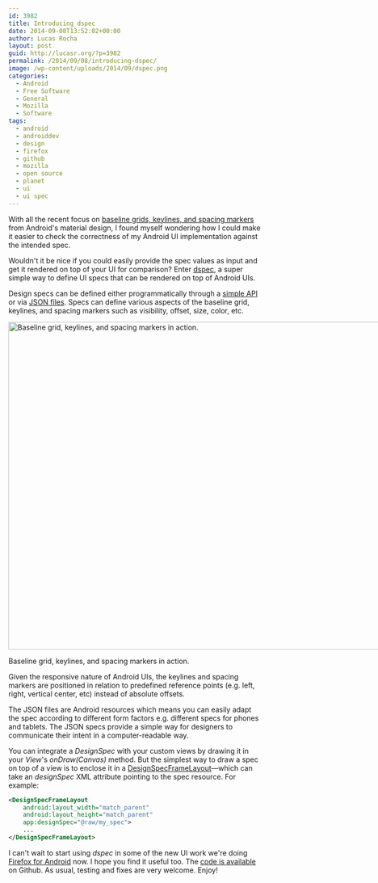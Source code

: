 ```yaml
---
id: 3982
title: Introducing dspec
date: 2014-09-08T13:52:02+00:00
author: Lucas Rocha
layout: post
guid: http://lucasr.org/?p=3982
permalink: /2014/09/08/introducing-dspec/
image: /wp-content/uploads/2014/09/dspec.png
categories:
  - Android
  - Free Software
  - General
  - Mozilla
  - Software
tags:
  - android
  - androiddev
  - design
  - firefox
  - github
  - mozilla
  - open source
  - planet
  - ui
  - ui spec
---
```

With all the recent focus on [baseline grids, keylines, and spacing
markers](http://www.google.com/design/spec/layout/metrics-and-keylines.html)
from Android's material design, I found myself wondering how I could make it
easier to check the correctness of my Android UI implementation against the
intended spec.

Wouldn't it be nice if you could easily provide the spec values as input and
get it rendered on top of your UI for comparison? Enter
[dspec](https://github.com/lucasr/dspec), a super simple way to define UI specs
that can be rendered on top of Android UIs.

Design specs can be defined either programmatically through a [simple
API](https://github.com/lucasr/dspec/blob/master/library/src/main/java/org/lucasr/dspec/DesignSpec.java)
or via [JSON
files](https://github.com/lucasr/dspec/blob/master/sample/src/main/res/raw/main_activity_spec.json).
Specs can define various aspects of the baseline grid, keylines, and spacing
markers such as visibility, offset, size, color, etc.

<div id="attachment_3992" style="width: 1090px" class="wp-caption alignnone">
  <a href="http://lucasr.org/wp-content/uploads/2014/09/2014-09-08-13.02.51.png"><img class="size-full img-fluid wp-image-3992" src="http://lucasr.org/wp-content/uploads/2014/09/2014-09-08-13.02.51.png" alt="Baseline grid, keylines, and spacing markers in action." width="1080" height="649" srcset="http://lucasr.org/wp-content/uploads/2014/09/2014-09-08-13.02.51-665x400.png 665w, http://lucasr.org/wp-content/uploads/2014/09/2014-09-08-13.02.51-532x320.png 532w, http://lucasr.org/wp-content/uploads/2014/09/2014-09-08-13.02.51-332x200.png 332w, http://lucasr.org/wp-content/uploads/2014/09/2014-09-08-13.02.51.png 1080w" sizes="(max-width: 1080px) 100vw, 1080px" /></a>
  
  <p class="wp-caption-text">
    Baseline grid, keylines, and spacing markers in action.
  </p>
</div>

Given the responsive nature of Android UIs, the keylines and spacing markers
are positioned in relation to predefined reference points (e.g. left, right,
vertical center, etc) instead of absolute offsets.

The JSON files are Android resources which means you can easily adapt the spec
according to different form factors e.g. different specs for phones and
tablets. The JSON specs provide a simple way for designers to communicate their
intent in a computer-readable way.

You can integrate a _DesignSpec_ with your custom views by drawing it in your
_View_'s _onDraw(Canvas)_ method. But the simplest way to draw a spec on
top of a view is to enclose it in a
[DesignSpecFrameLayout](https://github.com/lucasr/dspec/blob/master/library/src/main/java/org/lucasr/dspec/DesignSpecFrameLayout.java)—which
can take an _designSpec_ XML attribute pointing to the spec resource. For
example:

```xml
<DesignSpecFrameLayout
    android:layout_width="match_parent"
    android:layout_height="match_parent"
    app:designSpec="@raw/my_spec">
    ...
</DesignSpecFrameLayout>
```

I can't wait to start using _dspec_ in some of the new UI work we're doing
[Firefox for
Android](https://play.google.com/store/apps/details?id=org.mozilla.firefox)
now. I hope you find it useful too. The [code is
available](https://github.com/lucasr/dspec) on Github. As usual, testing and
fixes are very welcome. Enjoy!
